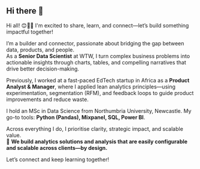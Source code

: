 ## Hi there 👋

Hi all! 😊👋🏽 I'm excited to share, learn, and connect—let’s build something impactful together!

I’m a builder and connector, passionate about bridging the gap between data, products, and people.  
As a **Senior Data Scientist** at WTW, I turn complex business problems into actionable insights through charts, tables, and compelling narratives that drive better decision-making.

Previously, I worked at a fast-paced EdTech startup in Africa as a **Product Analyst & Manager**, where I applied lean analytics principles—using experimentation, segmentation (RFM), and feedback loops to guide product improvements and reduce waste.

I hold an MSc in Data Science from Northumbria University, Newcastle. My go-to tools: **Python (Pandas), Mixpanel, SQL, Power BI**.

Across everything I do, I prioritise clarity, strategic impact, and scalable value.  
🔁 **We build analytics solutions and analysis that are easily configurable and scalable across clients—by design.**

Let’s connect and keep learning together!
